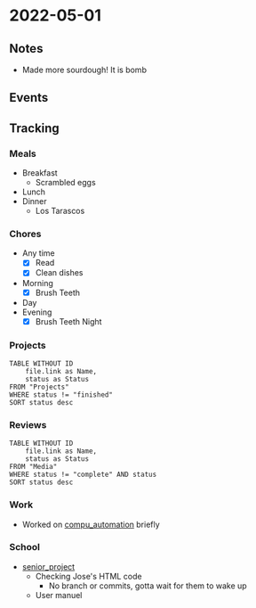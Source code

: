 # 2022-05-01
## Notes
- Made more sourdough! It is bomb

## Events

## Tracking
### Meals
- Breakfast
	- Scrambled eggs
- Lunch
- Dinner
	- Los Tarascos

### Chores
- Any time
	- [x] Read
	- [x] Clean dishes
- Morning
	- [x] Brush Teeth
- Day
- Evening
	- [x] Brush Teeth Night

### Projects
```dataview
TABLE WITHOUT ID
	file.link as Name,
	status as Status
FROM "Projects"
WHERE status != "finished"
SORT status desc
```

### Reviews
```dataview
TABLE WITHOUT ID
	file.link as Name,
	status as Status
FROM "Media"
WHERE status != "complete" AND status
SORT status desc
```

### Work
- Worked on [compu_automation](compu_automation.md) briefly

### School
- [senior_project](senior_project.md)
	- Checking Jose's HTML code
		- No branch or commits, gotta wait for them to wake up
	- User manuel

